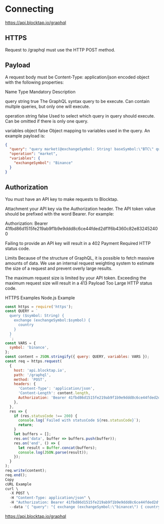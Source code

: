 # Connecting

<https://api.blocktap.io/graphql>

## HTTPS

Request to /graphql must use the HTTP POST method.

## Payload

A request body must be Content-Type: application/json encoded object with the following properties:

Name	Type	Mandatory	Description

query	string	true	The GraphQL syntax query to be execute. Can contain multple queries, but only one will execute.

operation	string	false	Used to select which query in query should execute. Can be omitted if there is only one query.

variables	object	false	Object mapping to variables used in the query.
An example payload is:

```json
{
  "query": "query market(@exchangeSymbol: String! baseSymbol:\"BTC\" quoteSymbol:\"USD\") { marketSymbol }",
  "operation": "market",
  "variables": {
    "exchangeSymbol": "Binance"
  }
}
```

## Authorization

You must have an API key to make requests to Blocktap.

Attachment your API key via the Authorization header. The API token value should be prefixed with the word Bearer. For example:

Authorization: Bearer 41fbd86d1515fe219ab9f1b9e9ddd8c6ce44fded2df1f6b4360c82e832452400

Failing to provide an API key will result in a 402 Payment Required HTTP status code.

Limits
Because of the structure of GraphQL, it is possible to fetch massive amounts of data. We use an internal request weighting system to estimate the size of a request and prevent overly large results.

The maximum request size is limited by your API token. Exceeding the maximum request size will result in a 413 Payload Too Large HTTP status code.

HTTPS Examples
Node.js Example

```javascript
const https = require('https');
const QUERY = `
  query ($symbol: String) {
    exchange (exchangeSymbol:$symbol) {
      country
    }
  }
  `;
const VARS = {
  symbol: 'binance',
};
const content = JSON.stringify({ query: QUERY, variables: VARS });
const req = https.request(
  {
    host: 'api.blocktap.io',
    path: '/graphql',
    method: 'POST',
    headers: {
      'Content-Type': 'application/json',
      'Content-Length': content.length,
      Authorization: 'Bearer 41fbd86d1515fe219ab9f1b9e9ddd8c6ce44fded2df1f6b4360c82e832452400',
    },
  },
  res => {
    if (res.statusCode !== 200) {
      console.log(`Failed with statusCode ${res.statusCode}`);
      return;
    }
    let buffers = [];
    res.on('data', buffer => buffers.push(buffer));
    res.on('end', () => {
      let result = Buffer.concat(buffers);
      console.log(JSON.parse(result));
    });
  }
);
req.write(content);
req.end();
Copy
cURL Example
curl \
  -X POST \
  -H "Content-Type: application/json" \
  -H "Authorization: Bearer 41fbd86d1515fe219ab9f1b9e9ddd8c6ce44fded2df1f6b4360c82e832452400" \
  --data '{ "query": "{ exchange (exchangeSymbol:\"binance\") { country } }" }' \
  ```

  <https://api.blocktap.io/graphql>
  